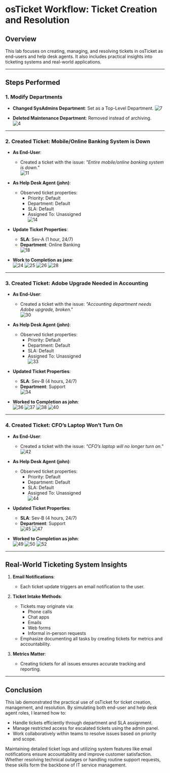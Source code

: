 # **osTicket Workflow: Ticket Creation and Resolution**

## **Overview**
This lab focuses on creating, managing, and resolving tickets in osTicket as end-users and help desk agents. It also includes practical insights into ticketing systems and real-world applications.

---

## **Steps Performed**

### **1. Modify Departments**
- **Changed SysAdmins Department**: Set as a Top-Level Department.
  ![7](https://github.com/user-attachments/assets/189323b8-be84-45f4-8aba-1d782d8bef53)
    
- **Deleted Maintenance Department**: Removed instead of archiving.  
  ![4](https://github.com/user-attachments/assets/d55f2f53-1fd1-4f7f-af2d-51de789a7a02)
---

### **2. Created Ticket: Mobile/Online Banking System is Down**
- **As End-User**: 
  - Created a ticket with the issue: *"Entire mobile/online banking system is down."*  
  ![11](https://github.com/user-attachments/assets/d3de8473-48b9-4ff7-9b4c-620c28b1e849)

- **As Help Desk Agent (john)**:
  - Observed ticket properties:
    - Priority: Default
    - Department: Default
    - SLA: Default
    - Assigned To: Unassigned  
  ![14](https://github.com/user-attachments/assets/cefefd37-3923-4896-9cbe-4ebd214f7b87)

- **Update Ticket Properties**: 
  - **SLA**: Sev-A (1 hour, 24/7)  
  - **Department**: Online Banking  
  ![18](https://github.com/user-attachments/assets/544e0f4b-c81a-49af-96f6-5f600494a3db)

- **Work to Completion as jane**:  
  ![24](https://github.com/user-attachments/assets/ceb71e97-7760-4a5b-863e-56167583ce51)
  ![25](https://github.com/user-attachments/assets/2f1b423b-695e-455c-b55a-f1cddb41afdb)
  ![26](https://github.com/user-attachments/assets/03971f5a-ced9-4a33-be5b-08bfb15263b5)
  ![28](https://github.com/user-attachments/assets/d09e937e-aeb6-4c12-8721-0c19dbeb617c)
---

### **3. Created Ticket: Adobe Upgrade Needed in Accounting**
- **As End-User**: 
  - Created a ticket with the issue: *"Accounting department needs Adobe upgrade, broken."*  
  ![30](https://github.com/user-attachments/assets/b3ce522b-099d-43fc-b9a1-489f8ebc5327)

- **As Help Desk Agent (john)**:
  - Observed ticket properties:
    - Priority: Default
    - Department: Default
    - SLA: Default
    - Assigned To: Unassigned  
  ![33](https://github.com/user-attachments/assets/70435f0d-3731-44f7-b9cd-87ad53992afd)

- **Updated Ticket Properties**: 
  - **SLA**: Sev-B (4 hours, 24/7)  
  - **Department**: Support  
  ![34](https://github.com/user-attachments/assets/1bb586ce-78c2-489d-bd3c-0da2efecf96d)

- **Worked to Completion as john**:  
  ![36](https://github.com/user-attachments/assets/30e52f22-cd2b-49b5-92b5-2b222dec2642)
  ![37](https://github.com/user-attachments/assets/00f70867-cb38-477f-98ad-fbde9ada2324)
  ![38](https://github.com/user-attachments/assets/d46c6fc1-3c3b-43b7-91a9-28292765e010)
  ![40](https://github.com/user-attachments/assets/7c3b6f3f-104c-4e05-96e8-74a754920340)

---

### **4. Created Ticket: CFO’s Laptop Won’t Turn On**
- **As End-User**: 
  - Created a ticket with the issue: *"CFO’s laptop will no longer turn on."*  
  ![42](https://github.com/user-attachments/assets/eba96076-60d0-4383-9161-aa1f7886c83d)

- **As Help Desk Agent (john)**:
  - Observed ticket properties:
    - Priority: Default
    - Department: Default
    - SLA: Default
    - Assigned To: Unassigned  
  ![44](https://github.com/user-attachments/assets/377a4efa-eb5e-48d1-9519-8699dacbb775)

- **Updated Ticket Properties**: 
  - **SLA**: Sev-B (4 hours, 24/7)  
  - **Department**: Support  
  ![45](https://github.com/user-attachments/assets/d7fb96f8-bfab-45cc-a372-f3149f140ed2)
  ![47](https://github.com/user-attachments/assets/dc216c48-239c-4109-828c-e1447257565f)

- **Worked to Completion as john**:  
  ![49](https://github.com/user-attachments/assets/9eac617e-01be-41e8-b9ee-21e1d3ccddf3)
  ![50](https://github.com/user-attachments/assets/5c476c4e-95d3-41ca-a11c-7706b8aa21e2)
  ![52](https://github.com/user-attachments/assets/ea0d5e94-fef8-40a5-aabf-3c980f58421f)

---

## **Real-World Ticketing System Insights**
1. **Email Notifications**: 
   - Each ticket update triggers an email notification to the user.  

2. **Ticket Intake Methods**: 
   - Tickets may originate via:
     - Phone calls
     - Chat apps
     - Emails
     - Web forms
     - Informal in-person requests  
   - Emphasize documenting all tasks by creating tickets for metrics and accountability.  
    
3. **Metrics Matter**:
   - Creating tickets for all issues ensures accurate tracking and reporting.
---

## **Conclusion**

This lab demonstrated the practical use of osTicket for ticket creation, management, and resolution. By simulating both end-user and help desk agent roles, I learned how to:

- Handle tickets efficiently through department and SLA assignment.
- Manage restricted access for escalated tickets using the admin panel.
- Work collaboratively within teams to resolve issues based on priority and scope.

Maintaining detailed ticket logs and utilizing system features like email notifications ensure accountability and improve customer satisfaction. Whether resolving technical outages or handling routine support requests, these skills form the backbone of IT service management.

